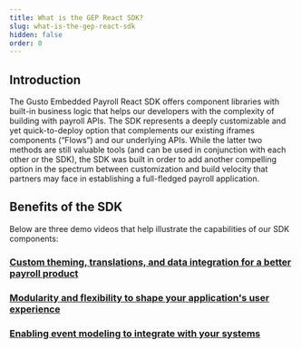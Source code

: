 ```yaml
---
title: What is the GEP React SDK?
slug: what-is-the-gep-react-sdk
hidden: false
order: 0
---
```


## Introduction

The Gusto Embedded Payroll React SDK offers component libraries with built-in business logic that helps our developers with the complexity of building with payroll APIs. The SDK represents a deeply customizable and yet quick-to-deploy option that complements our existing iframes components (“Flows”) and our underlying APIs. While the latter two methods are still valuable tools (and can be used in conjunction with each other or the SDK), the SDK was built in order to add another compelling option in the spectrum between customization and build velocity that partners may face in establishing a full-fledged payroll application.

## Benefits of the SDK

Below are three demo videos that help illustrate the capabilities of our SDK components:

### [Custom theming, translations, and data integration for a better payroll product](https://drive.google.com/file/d/1lV7o0hbzTVwVost9MV5wgxGO__D-B2Gq/preview)

### [Modularity and flexibility to shape your application's user experience](https://drive.google.com/file/d/12rfU6cSUfPVCaeWG3tvSZ7ARyVdGPQ9n/preview)

### [Enabling event modeling to integrate with your systems](https://drive.google.com/file/d/1RaJdgN2g8yXOx03tjet2HUcBlvPtkvBI/preview)
